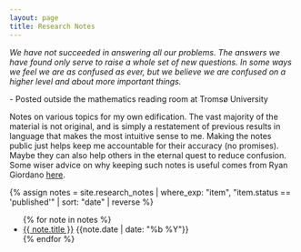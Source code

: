 ```yaml
---
layout: page
title: Research Notes
---
```


<div class='research-notes-quote'> 
<i>We have not succeeded in answering all our problems.
The answers we have found only serve to raise a whole set
of new questions. In some ways we feel we are as confused
as ever, but we believe we are confused on a higher level
and about more important things.</i>
<p id='credit'>
 - Posted outside the mathematics reading room at Tromsø University 
</p>
</div>

Notes on various topics for my own edification. The vast majority of the material is not original, and is simply a restatement of previous results in language that makes the most intuitive sense to me. Making the notes public just helps keep me accountable for their accuracy (no promises). Maybe they can also help others in the eternal quest to reduce confusion. Some wiser advice on why keeping such notes is useful comes from Ryan Giordano [here](https://rgiordan.github.io/meta/2019/07/26/why.html). 

{% assign notes = site.research_notes | where_exp: "item", "item.status == 'published'" | sort: "date" | reverse %}
<ul class='note-list'>
{% for note in notes %}
<li>
    <a href="{{ note.url }}">{{ note.title }}</a> 
    <span>{{note.date | date: "%b %Y"}}</span>
</li>
{% endfor %}
</ul>




